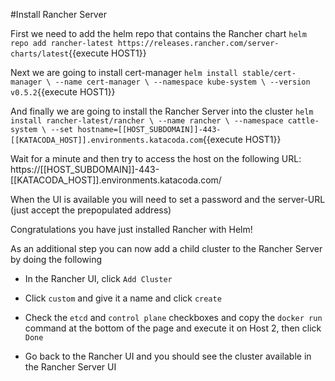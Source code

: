 #Install Rancher Server

First we need to add the helm repo that contains the Rancher chart
`helm repo add rancher-latest https://releases.rancher.com/server-charts/latest`{{execute HOST1}}

Next we are going to install cert-manager
`helm install stable/cert-manager \
  --name cert-manager \
  --namespace kube-system \
  --version v0.5.2`{{execute HOST1}}

And finally we are going to install the Rancher Server into the cluster
  `helm install rancher-latest/rancher \
  --name rancher \
  --namespace cattle-system \
  --set hostname=[[HOST_SUBDOMAIN]]-443-[[KATACODA_HOST]].environments.katacoda.com`{{execute HOST1}}

Wait for a minute and then try to access the host on the following URL:
https://[[HOST_SUBDOMAIN]]-443-[[KATACODA_HOST]].environments.katacoda.com/

When the UI is available you will need to set a password and the server-URL (just accept the prepopulated address)

Congratulations you have just installed Rancher with Helm!

As an additional step you can now add a child cluster to the Rancher Server by doing the following

* In the Rancher UI, click `Add Cluster`
* Click `custom` and give it a name and click `create`

* Check the `etcd` and `control plane` checkboxes and copy the `docker run` command at the bottom of the page and execute it on Host 2, then click `Done`

* Go back to the Rancher UI and you should see the cluster available in the Rancher Server UI